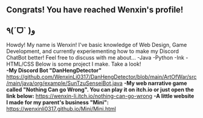 ## Congrats! You have reached Wenxin's profile!

<!--
**WenxinLi0317/WenxinLi0317** is a ✨ _special_ ✨ repository because its `README.md` (this file) appears on your GitHub profile.

Here are some ideas to get you started:

- 🔭 I’m currently working on ...
- 🌱 I’m currently learning ...
- 👯 I’m looking to collaborate on ...
- 🤔 I’m looking for help with ...
- 💬 Ask me about ...
- 📫 How to reach me: ...
- 😄 Pronouns: ...
- ⚡ Fun fact: ...
-->
## ٩(ˊᗜˋ )و
Howdy! My name is Wenxin!
I've basic knowledge of Web Design, Game Development, and currently experiementing how to make my Discord ChatBot better! 
Feel free to discuss with me about...
  -Java
  -Python
  -Ink
  -HTML/CSS
Below is some project I make. Take a look!   
**-My Discord Bot "DanHengDetector"**
https://github.com/WenxinLi0317/DanHengDetector/blob/main/ArtOfWar/src/main/java/org/example/SunTzuSenseiBot.java
**-My web narrative game called "Nothing Can go Wrong". You can play it on itch.io or just open the link below:**
https://wenxin-li.itch.io/nothing-can-go-wrong
**-A little website I made for my parent's business "Mini":**
https://wenxinli0317.github.io/Mini/Mini.html
